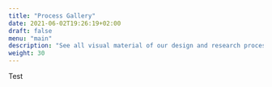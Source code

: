 ```yaml
---
title: "Process Gallery"
date: 2021-06-02T19:26:19+02:00
draft: false
menu: "main"
description: "See all visual material of our design and research process"
weight: 30
---
```


Test